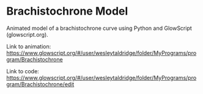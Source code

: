 # Brachistochrone Model
Animated model of a brachistochrone curve using Python and GlowScript (glowscript.org).

Link to animation:
https://www.glowscript.org/#/user/wesleytaldridge/folder/MyPrograms/program/Brachistochrone

Link to code:
https://www.glowscript.org/#/user/wesleytaldridge/folder/MyPrograms/program/Brachistochrone/edit
